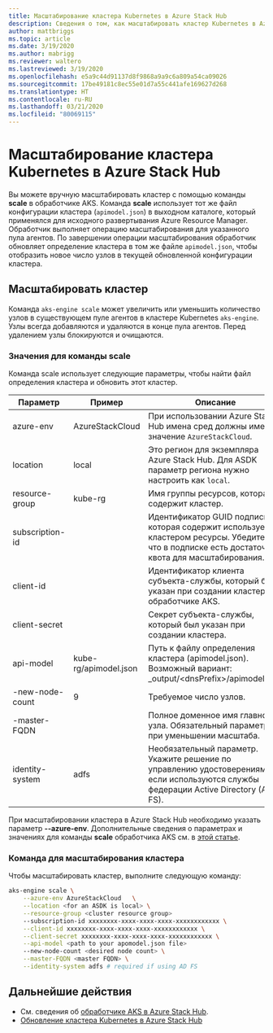 ```yaml
---
title: Масштабирование кластера Kubernetes в Azure Stack Hub
description: Сведения о том, как масштабировать кластер Kubernetes в Azure Stack Hub.
author: mattbriggs
ms.topic: article
ms.date: 3/19/2020
ms.author: mabrigg
ms.reviewer: waltero
ms.lastreviewed: 3/19/2020
ms.openlocfilehash: e5a9c44d91137d8f9868a9a9c6a809a54ca09026
ms.sourcegitcommit: 17be49181c8ec55e01d7a55c441afe169627d268
ms.translationtype: HT
ms.contentlocale: ru-RU
ms.lasthandoff: 03/21/2020
ms.locfileid: "80069115"
---
```

# <a name="scale-a-kubernetes-cluster-on-azure-stack-hub"></a>Масштабирование кластера Kubernetes в Azure Stack Hub

Вы можете вручную масштабировать кластер с помощью команды **scale** в обработчике AKS. Команда **scale** использует тот же файл конфигурации кластера (`apimodel.json`) в выходном каталоге, который применялся для исходного развертывания Azure Resource Manager. Обработчик выполняет операцию масштабирования для указанного пула агентов. По завершении операции масштабирования обработчик обновляет определение кластера в том же файле `apimodel.json`, чтобы отобразить новое число узлов в текущей обновленной конфигурации кластера.

## <a name="scale-a-cluster"></a>Масштабировать кластер

Команда `aks-engine scale` может увеличить или уменьшить количество узлов в существующем пуле агентов в кластере Kubernetes `aks-engine`. Узлы всегда добавляются и удаляются в конце пула агентов. Перед удалением узлы блокируются и очищаются.

### <a name="values-for-the-scale-command"></a>Значения для команды scale

Команда scale использует следующие параметры, чтобы найти файл определения кластера и обновить этот кластер.

| Параметр | Пример | Описание |
| --- | --- | --- | 
| azure-env | AzureStackCloud | При использовании Azure Stack Hub имена сред должны иметь значение `AzureStackCloud`. | 
| location | local | Это регион для экземпляра Azure Stack Hub. Для ASDK параметр региона нужно настроить как `local`.  | 
| resource-group | kube-rg | Имя группы ресурсов, которая содержит кластер. | 
| subscription-id |  | Идентификатор GUID подписки, которая содержит используемые кластером ресурсы. Убедитесь, что в подписке есть достаточная квота для масштабирования. | 
| client-id |  | Идентификатор клиента субъекта-службы, который был указан при создании кластера в обработчике AKS. | 
| client-secret |  | Секрет субъекта-службы, который был указан при создании кластера. | 
| api-model | kube-rg/apimodel.json | Путь к файлу определения кластера (apimodel.json). Возможный вариант:  _output/\<dnsPrefix>/apimodel.json | 
| -new-node-count | 9 | Требуемое число узлов. | 
| -master-FQDN |  | Полное доменное имя главного узла. Обязательный параметр при уменьшении масштаба. |
| identity-system | adfs | Необязательный параметр. Укажите решение по управлению удостоверениями, если используются службы федерации Active Directory (AD FS). |

При масштабировании кластера в Azure Stack Hub необходимо указать параметр **--azure-env**. Дополнительные сведения о параметрах и значениях для команды **scale** обработчика AKS см. в [этой статье](https://github.com/Azure/aks-engine/blob/master/docs/topics/scale.md#parameters).

### <a name="command-to-scale-your-cluster"></a>Команда для масштабирования кластера

Чтобы масштабировать кластер, выполните следующую команду:

```bash
aks-engine scale \
    --azure-env AzureStackCloud   \
    --location <for an ASDK is local> \
    --resource-group <cluster resource group>
    --subscription-id xxxxxxxx-xxxx-xxxx-xxxx-xxxxxxxxxxxx \
    --client-id xxxxxxxx-xxxx-xxxx-xxxx-xxxxxxxxxxxx \
    --client-secret xxxxxxxx-xxxx-xxxx-xxxx-xxxxxxxxxxxx \
    --api-model <path to your apomodel.json file>
    --new-node-count <desired node count> \
    --master-FQDN <master FQDN> \
    --identity-system adfs # required if using AD FS
```

## <a name="next-steps"></a>Дальнейшие действия

- См. сведения об [обработчике AKS в Azure Stack Hub](azure-stack-kubernetes-aks-engine-overview.md).
- [Обновление кластера Kubernetes в Azure Stack Hub](azure-stack-kubernetes-aks-engine-upgrade.md)